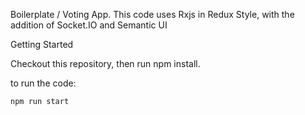 Boilerplate / Voting App.
This code uses Rxjs in Redux Style, with the addition of Socket.IO and Semantic UI


Getting Started

Checkout this repository, then run npm install.

to run the code:

```
npm run start

```

